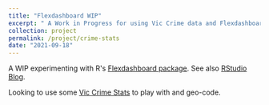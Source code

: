 ```yaml
---
title: "Flexdashboard WIP"
excerpt: " A Work in Progress for using Vic Crime data and Flexdashboard"
collection: project
permalink: /project/crime-stats
date: "2021-09-18"
---
```


A WIP experimenting with R's [Flexdashboard package](https://pkgs.rstudio.com/flexdashboard). See also [RStudio Blog](https://blog.rstudio.com/2016/05/17/flexdashboard-easy-interactive-dashboards-for-r/).

Looking to use some [Vic Crime Stats](https://www.crimestatistics.vic.gov.au/) to play with and geo-code.

<br>

